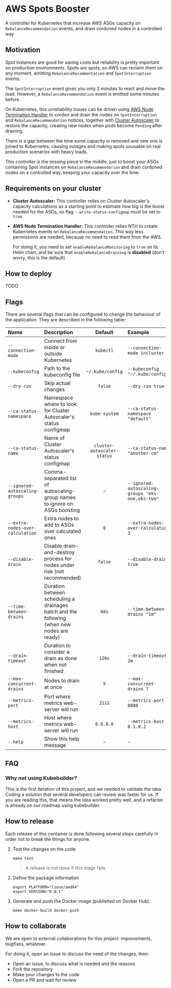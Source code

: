 # AWS Spots Booster

A controller for Kubernetes that increase AWS ASGs capacity on `RebalanceRecommendation` events, 
and drain cordoned nodes in a controlled way

## Motivation

Spot instances are good for saving costs but reliability is pretty important on production environments.
Spots are spots, so AWS can reclaim them on any moment, emitting `RebalanceRecommentation` and `SpotInterruption` events.

The `SpotInterruption` event gives you only 2 minutes to react and move the load. However, a `RebalanceRecommendation`
event is emitted some minutes before.

On Kubernetes, this unreliability issues can be driven using 
[AWS Node Termination Handler](https://github.com/aws/aws-node-termination-handler) to cordon and drain the nodes 
on `SpotInterruption` and `RebalanceRecommendation` notices, together with 
[Cluster Autoscaler](https://github.com/kubernetes/autoscaler/tree/master/cluster-autoscaler) to restore the capacity,
creating new nodes when pods become `Pending` after draining

There is a gap between the time some capacity is removed and new one is joined to Kubernetes, causing outages and making
spots unusable on real production scenarios with heavy loads.

This controller is the missing piece in the middle, just to boost your ASGs containing Spot instances on 
`RebalanceRecommendarion` and drain cordoned nodes on a controlled way, keeping your capacity over the time.

## Requirements on your cluster

- **Cluster Autoscaler:** This controller relies on Cluster Autoscaler's capacity calculations as a starting point
  to estimate how big is the boost needed for the ASGs, so flag `--write-status-configmap` must be set to `true`
    

- **AWS Node Termination Handler:** This controller relies NTH to create Kubernetes events on `RebalanceRecommendation`.
  This way less permissions are needed, because no need to read them from the AWS.

  For doing it, you need to set `enableRebalanceMonitoring` to `true` on its Helm chart, and be sure 
  that `enableRebalanceDraining` is **disabled** (don't worry, this is the default)

## How to deploy

TODO

## Flags

There are several flags that can be configured to change the behaviour of the
application. They are described in the following table:

| Name                             | Description                                                                                |           Default           | Example                                          |
|:---------------------------------|:-------------------------------------------------------------------------------------------|:---------------------------:|:-------------------------------------------------|
| `--connection-mode`              | Connect from inside or outside Kubernetes                                                  |          `kubectl`          | `--connection-mode incluster`                    |
| `--kubeconfig`                   | Path to the kubeconfig file                                                                |      `~/.kube/config`       | `--kubeconfig "~/.kube/config"`                  |
| `--dry-run`                      | Skip actual changes                                                                        |           `false`           | `--dry-run true`                                 |
| `--ca-status-namespace`          | Namespace where to look for Cluster Autoscaler's status configmap                          |        `kube-system`        | `--ca-status-namespace "default"`                |
| `--ca-status-name`               | Name of Cluster Autoscaler's status configmap                                              | `cluster-autoscaler-status` | `--ca-status-name "another-cm"`                  |
| `--ignored-autoscaling-groups`   | Comma-separated list of autoscaling-group names to ignore on ASGs boosting                 |              -              | `--ignored-autoscaling-groups "eks-one,eks-two"` |
| `--extra-nodes-over-calculation` | Extra nodes to add to ASGs over calculated ones                                            |             `0`             | `--extra-nodes-over-calculation 3`               |
| `--disable-drain`                | Disable drain-and-destroy process for nodes under risk (not recommended)                   |           `false`           | `--disable-drain true`                           |
| `--time-between-drains`          | Duration between scheduling a drainages batch and the following (when new nodes are ready) |            `60s`            | `--time-between-drains "1m"`                     |
| `--drain-timeout`                | Duration to consider a drain as done when not finished                                     |           `120s`            | `--drain-timeout 2m`                             |
| `--max-concurrent-drains`        | Nodes to drain at once                                                                     |             `5`             | `--max-concurrent-drains 7`                      |
| `--metrics-port`                 | Port where metrics web-server will run                                                     |           `2112`            | `--metrics-port 8080`                            |
| `--metrics-host`                 | Host where metrics web-server will run                                                     |          `0.0.0.0`          | `--metrics-host 0.1.0.2`                         |
| `--help`                         | Show this help message                                                                     |              -              | -                                                |

## FAQ

### Why not using Kubebuilder?

This is the first iteration of this project, and we needed to validate the idea. Coding a solution that several
developers can review was faster for us. If you are reading this, that means the idea worked pretty well, 
and a refactor is already on our roadmap using kubebuilder.

## How to release

Each release of this container is done following several steps carefully in order not to break the things for anyone.

1. Test the changes on the code:

    ```console
    make test
    ```

   > A release is not done if this stage fails

2. Define the package information

    ```console
    export PLATFORM="linux/amd64"
    export VERSION="0.0.1"
    ```

3. Generate and push the Docker image (published on Docker Hub).

    ```console
    make docker-build docker-push
    ```

## How to collaborate

We are open to external collaborations for this project: improvements, bugfixes, whatever.

For doing it, open an issue to discuss the need of the changes, then:

- Open an issue, to discuss what is needed and the reasons
- Fork the repository
- Make your changes to the code
- Open a PR and wait for review
